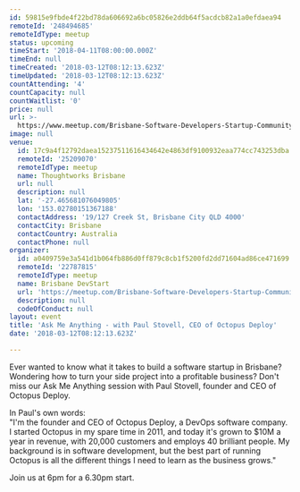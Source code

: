 ```yaml
---
id: 59815e9fbde4f22bd78da606692a6bc05826e2ddb64f5acdcb82a1a0efdaea94
remoteId: '248494685'
remoteIdType: meetup
status: upcoming
timeStart: '2018-04-11T08:00:00.000Z'
timeEnd: null
timeCreated: '2018-03-12T08:12:13.623Z'
timeUpdated: '2018-03-12T08:12:13.623Z'
countAttending: '4'
countCapacity: null
countWaitlist: '0'
price: null
url: >-
  https://www.meetup.com/Brisbane-Software-Developers-Startup-Community/events/248494685/
image: null
venue:
  id: 17c9a4f12792daea15237511616434642e4863df9100932eaa774cc743253dba
  remoteId: '25209070'
  remoteIdType: meetup
  name: Thoughtworks Brisbane
  url: null
  description: null
  lat: '-27.465681076049805'
  lon: '153.02780151367188'
  contactAddress: '19/127 Creek St, Brisbane City QLD 4000'
  contactCity: Brisbane
  contactCountry: Australia
  contactPhone: null
organizer:
  id: a0409759e3a541d1b064fb886d0ff879c8cb1f5200fd2dd71604ad86ce471699
  remoteId: '22787815'
  remoteIdType: meetup
  name: Brisbane DevStart
  url: 'https://meetup.com/Brisbane-Software-Developers-Startup-Community'
  description: null
  codeOfConduct: null
layout: event
title: 'Ask Me Anything - with Paul Stovell, CEO of Octopus Deploy'
date: '2018-03-12T08:12:13.623Z'

---
```

<p>Ever wanted to know what it takes to build a software startup in Brisbane? Wondering how to turn your side project into a profitable business? Don't miss our Ask Me Anything session with Paul Stovell, founder and CEO of Octopus Deploy.</p> <p>In Paul's own words:<br/>"I'm the founder and CEO of Octopus Deploy, a DevOps software company. I started Octopus in my spare time in 2011, and today it's grown to $10M a year in revenue, with 20,000 customers and employs 40 brilliant people. My background is in software development, but the best part of running Octopus is all the different things I need to learn as the business grows."</p> <p>Join us at 6pm for a 6.30pm start.</p>
